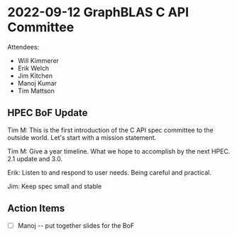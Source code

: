 # 2022-09-12 GraphBLAS C API Committee

Attendees:
  - Will Kimmerer
  - Erik Welch
  - Jim Kitchen
  - Manoj Kumar
  - Tim Mattson

## HPEC BoF Update

Tim M: This is the first introduction of the C API spec committee to the outside world. Let's start with a mission statement.

Tim M: Give a year timeline. What we hope to accomplish by the next HPEC. 2.1 update and 3.0.

Erik: Listen to and respond to user needs. Being careful and practical.

Jim: Keep spec small and stable




## Action Items

- [ ] Manoj -- put together slides for the BoF
